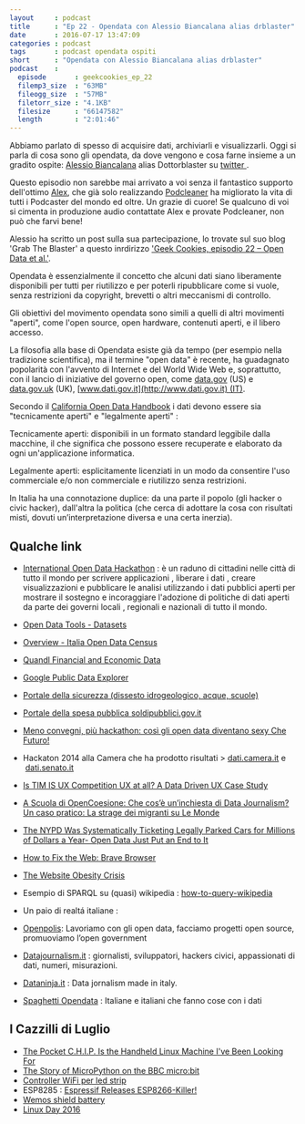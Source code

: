 ```yaml
---
layout     : podcast
title      : "Ep 22 - Opendata con Alessio Biancalana alias drblaster" 
date       : 2016-07-17 13:47:09
categories : podcast
tags       : podcast opendata ospiti 
short      : "Opendata con Alessio Biancalana alias drblaster"
podcast    :
  episode       : geekcookies_ep_22
  filemp3_size  : "63MB"
  fileogg_size  : "57MB" 
  filetorr_size : "4.1KB"
  filesize      : "66147582"
  length        : "2:01:46"
---
```


Abbiamo parlato di spesso di acquisire dati, archiviarli e visualizzarli. Oggi si parla di cosa sono gli opendata, da dove vengono e cosa farne insieme a un gradito ospite: [Alessio Biancalana](http://dottorblaster.it/) alias Dottorblaster su [ twitter ](https://twitter.com/dottorblaster).

Questo episodio non sarebbe mai arrivato a voi senza il fantastico supporto dell'ottimo [Alex](https://twitter.com/alxgi), che già solo realizzando [Podcleaner](http://www.podcleaner.com/) ha migliorato la vita di tutti i Podcaster del mondo ed oltre. Un grazie di cuore! Se qualcuno di voi si cimenta in produzione audio contattate Alex e provate Podcleaner, non può che farvi bene!

Alessio ha scritto un post sulla sua partecipazione, lo trovate sul suo blog 'Grab The Blaster' a questo inrdirizzo ['Geek Cookies, episodio 22 – Open Data et al.'](http://dottorblaster.it/2016/07/geekcookies-episodio-22-open-data/).

<!-- more -->

Opendata è essenzialmente il concetto che alcuni dati siano liberamente disponibili per tutti per riutilizzo e per poterli ripubblicare come si vuole, senza restrizioni da copyright, brevetti o altri meccanismi di controllo.

Gli obiettivi del movimento opendata sono simili a quelli di altri movimenti "aperti", come l'open source, open hardware, contenuti aperti, e il libero accesso.

La filosofia alla base di Opendata esiste già da tempo (per esempio nella tradizione scientifica), ma il termine "open data" è recente, ha guadagnato popolarità con l'avvento di Internet e del World Wide Web e, soprattutto, con il lancio di iniziative del governo open, come [data.gov](https://www.data.gov/) (US) e [data.gov.uk](https://data.gov.uk/) (UK), [www.dati.gov.it](http://www.dati.gov.it) (IT).

Secondo il [California Open Data Handbook](https://chhs.data.ca.gov/about) i dati devono essere sia "tecnicamente aperti" e "legalmente aperti" :

Tecnicamente aperti: disponibili in un formato standard leggibile dalla macchine, il che significa che possono essere recuperate e elaborato da ogni un'applicazione informatica.

Legalmente aperti: esplicitamente licenziati in un modo da consentire l'uso commerciale e/o non commerciale e riutilizzo senza restrizioni.

In Italia ha una connotazione duplice: da una parte il popolo (gli hacker o civic hacker), dall'altra la politica (che cerca di adottare la cosa con risultati misti, dovuti un’interpretazione diversa e una certa inerzia).

Qualche link
------------

-   [International Open Data Hackathon](http://opendataday.org/) : è un raduno di cittadini nelle città di tutto il mondo per scrivere applicazioni , liberare i dati , creare visualizzazioni e pubblicare le analisi utilizzando i dati pubblici aperti per mostrare il sostegno e incoraggiare l'adozione di politiche di dati aperti da parte dei governi locali , regionali e nazionali di tutto il mondo.
-   [Open Data Tools - Datasets](http://opendata-tools.org/en/data/)
-   [Overview - Italia Open Data Census](http://it-city.census.okfn.org/)
-   [Quandl Financial and Economic Data](https://www.quandl.com/)
-   [Google Public Data Explorer](https://www.google.com/publicdata/directory)
-   [Portale della sicurezza (dissesto idrogeologico, acque, scuole)](http://italiasicura.governo.it/)
-   [Portale della spesa pubblica soldipubblici.gov.it](http://soldipubblici.gov.it/it/)
-   [Meno convegni, più hackathon: così gli open data diventano sexy Che Futuro!](http://www.chefuturo.it/2015/10/thebighack-opendata-buoni-esempi/)
-   Hackaton 2014 alla Camera che ha prodotto risultati \> [dati.camera.it](http://dati.camera.it/) e  [dati.senato.it](http://dati.senato.it/)
-   [Is TIM IS UX Competition UX at all? A Data Driven UX Case Study](http://www.nois3.it/2016/03/tim-is-ux-un-caso-di-studio-per-data-driven-ux/)
-   [A Scuola di OpenCoesione: Che cos’è un’inchiesta di Data Journalism? Un caso pratico: La strage dei migranti su Le Monde](http://www.ascuoladiopencoesione.it/come-si-costruisce-una-mappa-la-strage-dei-migranti-su-le-monde-video/)
-   [The NYPD Was Systematically Ticketing Legally Parked Cars for Millions of Dollars a Year- Open Data Just Put an End to It](http://iquantny.tumblr.com/post/144197004989/the-nypd-was-systematically-ticketing-legally)
-   [How to Fix the Web: Brave Browser](https://blog.brave.com/how-to-fix-the-web/)
-   [The Website Obesity Crisis](http://idlewords.com/talks/website_obesity.htm)
-   Esempio di SPARQL su (quasi) wikipedia : [how-to-query-wikipedia](http://tinysubversions.com/notes/how-to-query-wikipedia/)
-   Un paio di realtá italiane :

-   [Openpolis](http://www.openpolis.it/): Lavoriamo con gli open data, facciamo progetti open source, promuoviamo l’open government
-   [Datajournalism.it](http://www.datajournalism.it) : giornalisti, sviluppatori, hackers civici, appassionati di dati, numeri, misurazioni.
-   [Dataninja.it](http://en.dataninja.it/dataviz/) : Data jornalism made in italy.
-   [Spaghetti Opendata](http://www.spaghettiopendata.org/) : Italiane e italiani che fanno cose con i dati

I Cazzilli di Luglio
--------------------

-   [The Pocket C.H.I.P. Is the Handheld Linux Machine I've Been Looking For](http://lifehacker.com/the-pocketc-h-i-p-is-the-handheld-linux-machine-ive-be-1783247338)
-   [The Story of MicroPython on the BBC micro:bit](http://ntoll.org/article/story-micropython-on-microbit)
-   [Controller WiFi per led strip](http://www.banggood.com/ARILUX-AL-LC01-Super-Mini-LED-WIFI-Smart-RGB-Controller-For-RGB-LED-Strip-Light-DC-9-12V-p-1058603.html)
-   ESP8285 : [Espressif Releases ESP8266-Killer!](http://hackaday.com/2016/06/21/espressif-releases-esp8266-killer/)
-   [Wemos shield battery](http://www.wemos.cc/Products/battery_shield.html)
-   [Linux Day 2016](http://www.linuxday.it/)
